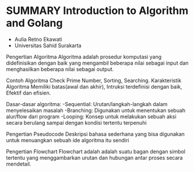 # SUMMARY Introduction to Algorithm and Golang

- Aulia Retno Ekawati
- Universitas Sahid Surakarta

Pengertian Algoritma
Algoritma adalah prosedur komputasi yang didefinisikan dengan baik yang mengambil beberapa nilai sebagai input dan menghasilkan beberapa nilai sebagai output.

Contoh Algoritma
Check Prime Number, Sorting, Searching.
Karakteristik Algoritma
Memiliki batas(awal dan akhir), Intruksi terdefinisi dengan baik, Efektif dan efisien.

Dasar-dasar algoritma:
-Sequential: Urutan/langkah-langkah dalam menyelesaikan masalah
-Branching: Digunakan untuk menentukan sebuah alur/flow dari program
-Looping: Konsep untuk melakukan sebuah aksi secara berulang sampai dengan kondisi tertentu terpenuhi

Pengertian Pseudocode
Deskripsi bahasa sederhana yang bisa digunakan untuk menuangkan sebuah ide algoritma itu sendiri

Pengertian Flowchart
Flowchart adalah adalah suatu bagan dengan simbol tertentu yang menggambarkan urutan dan hubungan antar proses secara mendetail.
